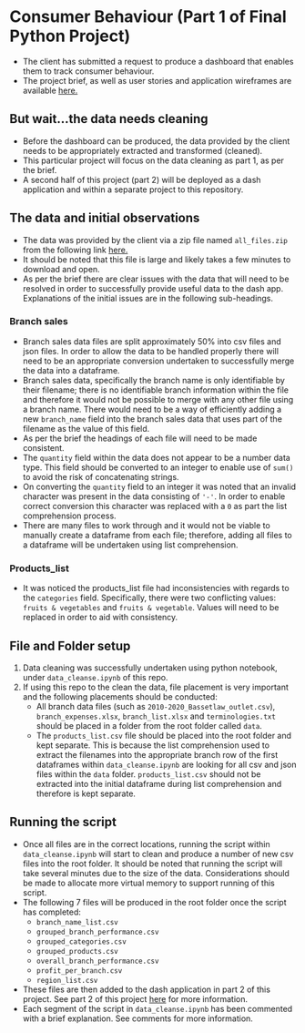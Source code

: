 # Consumer Behaviour (Part 1 of Final Python Project)

- The client has submitted a request to produce a dashboard that enables them to track consumer behaviour.
- The project brief, as well as user stories and application wireframes are available [here.](https://miro.com/app/board/uXjVOdPBydg=/?invite_link_id=165928041830)


## But wait...the data needs cleaning

- Before the dashboard can be produced, the data provided by the client needs to be appropriately extracted and transformed (cleaned).
- This particular project will focus on the data cleaning as part 1, as per the brief.
- A second half of this project (part 2) will be deployed as a dash application and within a separate project to this repository.


## The data and initial observations

- The data was provided by the client via a zip file named `all_files.zip` from the following link [here.](https://drive.google.com/file/d/12T1_3h0kUkgc-flBeSa_nDdHNjuAIsX7/view)
- It should be noted that this file is large and likely takes a few minutes to download and open.
- As per the brief there are clear issues with the data that will need to be resolved in order to successfully provide useful data to the dash app. Explanations of the initial issues are in the following sub-headings.

### Branch sales

- Branch sales data files are split approximately 50% into csv files and json files. In order to allow the data to be handled properly there will need to be an appropriate conversion undertaken to successfully merge the data into a dataframe.
- Branch sales data, specifically the branch name is only identifiable by their filename; there is no identifiable branch information within the file and therefore it would not be possible to merge with any other file using a branch name. There would need to be a way of efficiently adding a new `branch_name` field into the branch sales data that uses part of the filename as the value of this field.
- As per the brief the headings of each file will need to be made consistent.
- The `quantity` field within the data does not appear to be a number data type. This field should be converted to an integer to enable use of `sum()` to avoid the risk of concatenating strings.
- On converting the `quantity` field to an integer it was noted that an invalid character was present in the data consisting of `'-'`. In order to enable correct conversion this character was replaced with a `0` as part the list comprehension process. 
- There are many files to work through and it would not be viable to manually create a dataframe from each file; therefore, adding all files to a dataframe will be undertaken using list comprehension.

### Products_list

- It was noticed the products_list file had inconsistencies with regards to the `categories` field. Specifically, there were two conflicting values: `fruits & vegetables` and `fruits & vegetable`. Values will need to be replaced in order to aid with consistency.


## File and Folder setup

1. Data cleaning was successfully undertaken using python notebook, under `data_cleanse.ipynb` of this repo.
2. If using this repo to the clean the data, file placement is very important and the following placements should be conducted:
    - All branch data files (such as `2010-2020_Bassetlaw_outlet.csv`), `branch_expenses.xlsx`, `branch_list.xlsx` and `terminologies.txt` should be placed in a folder from the root folder called `data`.
    - The `products_list.csv` file should be placed into the root folder and kept separate. This is because the list comprehension used to extract the filenames into the appropriate branch row of the first dataframes within `data_cleanse.ipynb` are looking for all csv and json files within the `data` folder. `products_list.csv` should not be extracted into the initial dataframe during list comprehension and therefore is kept separate.


## Running the script

- Once all files are in the correct locations, running the script within `data_cleanse.ipynb` will start to clean and produce a number of new csv files into the root folder. It should be noted that running the script will take several minutes due to the size of the data. Considerations should be made to allocate more virtual memory to support running of this script.
- The following 7 files will be produced in the root folder once the script has completed:
    - `branch_name_list.csv`
    - `grouped_branch_performance.csv`
    - `grouped_categories.csv`
    - `grouped_products.csv`
    - `overall_branch_performance.csv`
    - `profit_per_branch.csv`
    - `region_list.csv`
- These files are then added to the dash application in part 2 of this project. See part 2 of this project [here](https://github.com/NealLyonsWake/final-project_customer-dashboard) for more information.
- Each segment of the script in `data_cleanse.ipynb` has been commented with a brief explanation. See comments for more information.
